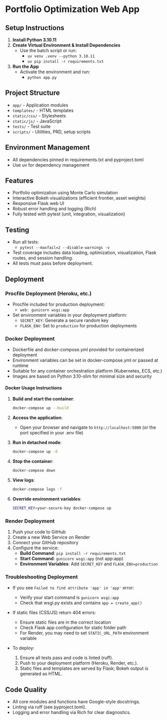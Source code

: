 # Portfolio Optimization Web App

## Setup Instructions

1. **Install Python 3.10.11**
2. **Create Virtual Environment & Install Dependencies**
   - Use the batch script or run:
     - `uv venv .venv --python 3.10.11`
     - `uv pip install -r requirements.txt`
3. **Run the App**
   - Activate the environment and run:
     - `python app.py`

## Project Structure
- `app/` - Application modules
- `templates/` - HTML templates
- `static/css/` - Stylesheets
- `static/js/` - JavaScript
- `tests/` - Test suite
- `scripts/` - Utilities, PRD, setup scripts

## Environment Management
- All dependencies pinned in requirements.txt and pyproject.toml
- Use uv for dependency management

## Features
- Portfolio optimization using Monte Carlo simulation
- Interactive Bokeh visualizations (efficient frontier, asset weights)
- Responsive Flask web UI
- Robust error handling and logging (Rich)
- Fully tested with pytest (unit, integration, visualization)

## Testing
- Run all tests:
  - `pytest --maxfail=2 --disable-warnings -v`
- Test coverage includes data loading, optimization, visualization, Flask routes, and session handling.
- All tests must pass before deployment.

## Deployment

### Procfile Deployment (Heroku, etc.)
- Procfile included for production deployment:
  - `web: gunicorn wsgi:app`
- Set environment variables in your deployment platform:
  - `SECRET_KEY`: Generate a secure random key
  - `FLASK_ENV`: Set to `production` for production deployments

### Docker Deployment
- Dockerfile and docker-compose.yml provided for containerized deployment
- Environment variables can be set in docker-compose.yml or passed at runtime
- Suitable for any container orchestration platform (Kubernetes, ECS, etc.)
- Images are based on Python 3.10-slim for minimal size and security

#### Docker Usage Instructions
1. **Build and start the container**:
   ```bash
   docker-compose up --build
   ```

2. **Access the application**:
   - Open your browser and navigate to `http://localhost:5000` (or the port specified in your .env file)

3. **Run in detached mode**:
   ```bash
   docker-compose up -d
   ```

4. **Stop the container**:
   ```bash
   docker-compose down
   ```

5. **View logs**:
   ```bash
   docker-compose logs -f
   ```

6. **Override environment variables**:
   ```bash
   SECRET_KEY=your-secure-key docker-compose up
   ```

### Render Deployment
1. Push your code to GitHub
2. Create a new Web Service on Render
3. Connect your GitHub repository
4. Configure the service:
   - **Build Command**: `pip install -r requirements.txt`
   - **Start Command**: `gunicorn wsgi:app` (not app:app)
   - **Environment Variables**: Add `SECRET_KEY` and `FLASK_ENV=production`

### Troubleshooting Deployment
- If you see `Failed to find attribute 'app' in 'app'` error:
  - Verify your start command is `gunicorn wsgi:app`
  - Check that wsgi.py exists and contains `app = create_app()`
- If static files (CSS/JS) return 404 errors:
  - Ensure static files are in the correct location
  - Check Flask app configuration for static folder path
  - For Render, you may need to set `STATIC_URL_PATH` environment variable

- To deploy:
  1. Ensure all tests pass and code is linted (ruff).
  2. Push to your deployment platform (Heroku, Render, etc.).
  3. Static files and templates are served by Flask; Bokeh output is generated as HTML.

## Code Quality
- All core modules and functions have Google-style docstrings.
- Linting via ruff (see pyproject.toml).
- Logging and error handling via Rich for clear diagnostics.
